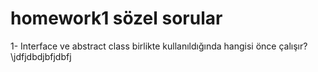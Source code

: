 # homework1 sözel sorular
1- Interface ve abstract class birlikte kullanıldığında hangisi önce çalışır?\jdfjdbdjbfjdbfj
